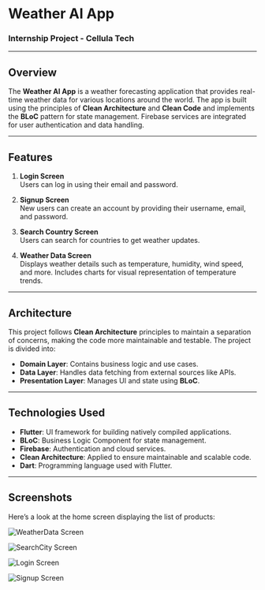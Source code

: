 # Weather AI App

### Internship Project - Cellula Tech

---

## Overview

The **Weather AI App** is a weather forecasting application that provides real-time weather data for various locations around the world. The app is built using the principles of **Clean Architecture** and **Clean Code** and implements the **BLoC** pattern for state management. Firebase services are integrated for user authentication and data handling.

---

## Features

1. **Login Screen**  
   Users can log in using their email and password.

2. **Signup Screen**  
   New users can create an account by providing their username, email, and password.

3. **Search Country Screen**  
   Users can search for countries to get weather updates.

4. **Weather Data Screen**  
   Displays weather details such as temperature, humidity, wind speed, and more. Includes charts for visual representation of temperature trends.

---

## Architecture

This project follows **Clean Architecture** principles to maintain a separation of concerns, making the code more maintainable and testable. The project is divided into:

- **Domain Layer**: Contains business logic and use cases.
- **Data Layer**: Handles data fetching from external sources like APIs.
- **Presentation Layer**: Manages UI and state using **BLoC**.

---

## Technologies Used

- **Flutter**: UI framework for building natively compiled applications.
- **BLoC**: Business Logic Component for state management.
- **Firebase**: Authentication and cloud services.
- **Clean Architecture**: Applied to ensure maintainable and scalable code.
- **Dart**: Programming language used with Flutter.

---

## Screenshots
Here’s a look at the home screen displaying the list of products:

![WeatherData Screen](screenshots/weatherData.jpg)

![SearchCity Screen](screenshots/search.jpg)

![Login Screen](screenshots/login.jpg)

![Signup Screen](screenshots/signup.jpg)